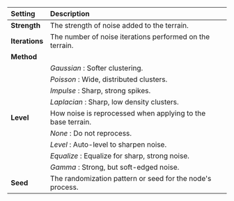 | Setting        | Description                                                 |
| :------------- | :---------------------------------------------------------- |
| **Strength**   | The strength of noise added to the terrain.                 |
| **Iterations** | The number of noise iterations performed on the terrain.    |
| **Method**     |                                                             |  | *Random* : Random dots. |
|                | *Gaussian* : Softer clustering.                             |
|                | *Poisson* : Wide, distributed clusters.                     |
|                | *Impulse* : Sharp, strong spikes.                           |
|                | *Laplacian* : Sharp, low density clusters.                  |
| **Level**      | How noise is reprocessed when applying to the base terrain. |
|                | *None* : Do not reprocess.                                  |
|                | *Level* : Auto-level to sharpen noise.                      |
|                | *Equalize* : Equalize for sharp, strong noise.              |
|                | *Gamma* : Strong, but soft-edged noise.                     |
| **Seed**       | The randomization pattern or seed for the node's process.   |